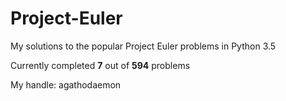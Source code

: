 # Project-Euler
My solutions to the popular Project Euler problems in Python 3.5

Currently completed __7__ out of __594__ problems

My handle: agathodaemon
